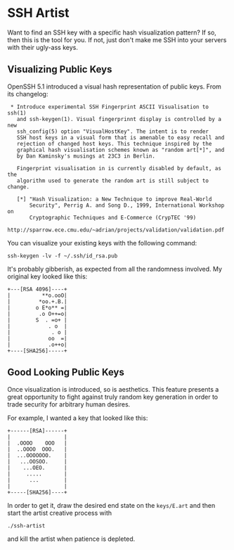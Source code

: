 # SSH Artist

Want to find an SSH key with a specific hash visualization pattern? If so, then
this is the tool for you. If not, just don't make me SSH into your servers with
their ugly-ass keys.

## Visualizing Public Keys

OpenSSH 5.1 introduced a visual hash representation of public keys. From its changelog:

```
 * Introduce experimental SSH Fingerprint ASCII Visualisation to ssh(1)
   and ssh-keygen(1). Visual fingerprinnt display is controlled by a new
   ssh_config(5) option "VisualHostKey". The intent is to render
   SSH host keys in a visual form that is amenable to easy recall and
   rejection of changed host keys. This technique inspired by the
   graphical hash visualisation schemes known as "random art[*]", and
   by Dan Kaminsky's musings at 23C3 in Berlin.

   Fingerprint visualisation in is currently disabled by default, as the
   algorithm used to generate the random art is still subject to change.

   [*] "Hash Visualization: a New Technique to improve Real-World
       Security", Perrig A. and Song D., 1999, International Workshop on
       Cryptographic Techniques and E-Commerce (CrypTEC '99)
   http://sparrow.ece.cmu.edu/~adrian/projects/validation/validation.pdf
```

You can visualize your existing keys with the following command:

```
ssh-keygen -lv -f ~/.ssh/id_rsa.pub
```

It's probably gibberish, as expected from all the randomness involved. My
original key looked like this:

```
+---[RSA 4096]----+
|          **o.ooO|
|         *oo.+.B.|
|        o E*o** =|
|         .o O++=o|
|        S  . =o+ |
|            . o  |
|             . o |
|            oo  =|
|            .o++o|
+----[SHA256]-----+
```

## Good Looking Public Keys

Once visualization is introduced, so is aesthetics. This feature presents a
great opportunity to fight against truly random key generation in order to trade
security for arbitrary human desires.

For example, I wanted a key that looked like this:

```
+------[RSA]------+
|                 |
|  .OOOO    OOO   |
|  ..OOOO  OOO.   |
|  ...OOOOOOO.    |
|   ...OOSOO.     |
|    ...OEO.      |
|     .....       |
|      ...        |
|                 |
+-----[SHA256]----+
```

In order to get it, draw the desired end state on the `keys/E.art` and then
start the artist creative process with

```
./ssh-artist
```

and kill the artist when patience is depleted.
